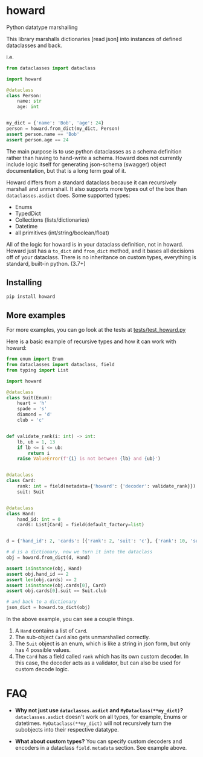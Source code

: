 # howard
Python datatype marshalling


This library marshalls dictionaries [read json] into instances of defined dataclasses and back.

i.e.

```python
from dataclasses import dataclass

import howard

@dataclass
class Person:
    name: str
    age: int


my_dict = {'name': 'Bob', 'age': 24}
person = howard.from_dict(my_dict, Person)
assert person.name == 'Bob'
assert person.age == 24
```

The main purpose is to use python dataclasses as a schema definition rather than having to hand-write a schema. 
Howard does not currently include logic itself for generating json-schema (swagger) object documentation, but that is a long term goal of it.
 
Howard differs from a standard dataclass because it can recursively marshall and unmarshall. 
It also supports more types out of the box than `dataclasses.asdict` does. Some supported types:

* Enums
* TypedDict
* Collections (lists/dictionaries)
* Datetime
* all primitives (int/string/boolean/float)

All of the logic for howard is in your dataclass definition, not in howard. Howard just has a `to_dict` and `from_dict` method,
and it bases all decisions off of your dataclass. There is no inheritance on custom types, everything is standard, built-in python. (3.7+)
   

## Installing

```bash
pip install howard
```

## More examples

For more examples, you can go look at the tests at [tests/test_howard.py](tests/test_howard.py)

Here is a basic example of recursive types and how it can work with howard:

```python
from enum import Enum
from dataclasses import dataclass, field
from typing import List

import howard

@dataclass
class Suit(Enum):
    heart = 'h'
    spade = 's'
    diamond = 'd'
    club = 'c'


def validate_rank(i: int) -> int:
    lb, ub = 1, 13
    if lb <= i <= ub:
        return i
    raise ValueError(f'{i} is not between {lb} and {ub}')


@dataclass
class Card:
    rank: int = field(metadata={'howard': {'decoder': validate_rank}})
    suit: Suit


@dataclass
class Hand:
    hand_id: int = 0
    cards: List[Card] = field(default_factory=list)


d = {'hand_id': 2, 'cards': [{'rank': 2, 'suit': 'c'}, {'rank': 10, 'suit': 'h'}]}

# d is a dictionary, now we turn it into the dataclass
obj = howard.from_dict(d, Hand)

assert isinstance(obj, Hand)
assert obj.hand_id == 2
assert len(obj.cards) == 2
assert isinstance(obj.cards[0], Card)
assert obj.cards[0].suit == Suit.club

# and back to a dictionary
json_dict = howard.to_dict(obj)
```

In the above example, you can see a couple things. 
1. A `Hand` contains a list of `Card`.
2. The sub-object `Card` also gets unmarshalled correctly.
3. The `Suit` object is an enum, which is like a string in json form, but only has 4 possible values.
4. The `Card` has a field called `rank` which has its own custom decoder. 
    In this case, the decoder acts as a validator, but can also be used for custom decode logic. 



# FAQ
* **Why not just use `dataclasses.asdict` and `MyDataclass(**my_dict)`?** 
  `dataclasses.asdict` doesn't work on all types, for example, Enums or datetimes.
  `MyDataclass(**my_dict)` will not recursively turn the subobjects into their respective datatype.

* **What about custom types?**
  You can specify custom decoders and encoders in a dataclass `field.metadata` section. See example above.